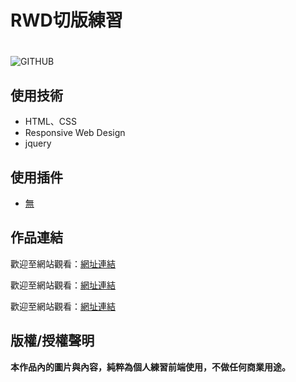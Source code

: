 # RWD切版練習 <h1>
![GITHUB](https://j-mingyan.github.io/Masyale.github.io/images/OfficialPictures.png "官方圖片")

## 使用技術
* HTML、CSS
* Responsive Web Design
* jquery
## 使用插件
* [無](#)
  


## 作品連結
歡迎至網站觀看：[網址連結](https://j-mingyan.github.io/rwdPractise/rwdPractise/rwdpractise1.html)

歡迎至網站觀看：[網址連結](https://j-mingyan.github.io/rwdPractise/rwdPractise/rwdpractise2.html)

歡迎至網站觀看：[網址連結](https://j-mingyan.github.io/rwdPractise/rwdPractise/rwdpractise3.html)


## 版權/授權聲明
**本作品內的圖片與內容，純粹為個人練習前端使用，不做任何商業用途。**
